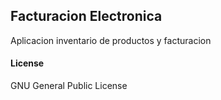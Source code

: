 ## Facturacion Electronica

Aplicacion inventario de productos y facturacion 

#### License

GNU General Public License